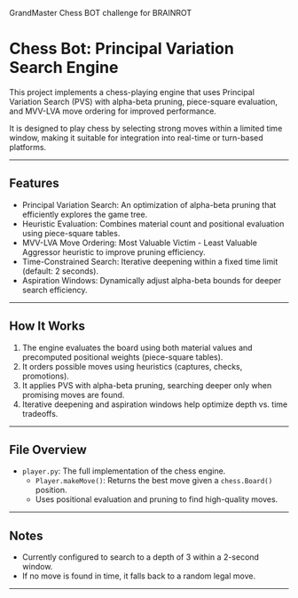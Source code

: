 GrandMaster Chess BOT challenge for BRAINROT 

# Chess Bot: Principal Variation Search Engine

This project implements a chess-playing engine that uses Principal Variation Search (PVS) with alpha-beta pruning, piece-square evaluation, and MVV-LVA move ordering for improved performance.

It is designed to play chess by selecting strong moves within a limited time window, making it suitable for integration into real-time or turn-based platforms.

---

## Features

- Principal Variation Search: An optimization of alpha-beta pruning that efficiently explores the game tree.
- Heuristic Evaluation: Combines material count and positional evaluation using piece-square tables.
- MVV-LVA Move Ordering: Most Valuable Victim - Least Valuable Aggressor heuristic to improve pruning efficiency.
- Time-Constrained Search: Iterative deepening within a fixed time limit (default: 2 seconds).
- Aspiration Windows: Dynamically adjust alpha-beta bounds for deeper search efficiency.

---

## How It Works

1. The engine evaluates the board using both material values and precomputed positional weights (piece-square tables).
2. It orders possible moves using heuristics (captures, checks, promotions).
3. It applies PVS with alpha-beta pruning, searching deeper only when promising moves are found.
4. Iterative deepening and aspiration windows help optimize depth vs. time tradeoffs.

---

## File Overview

- `player.py`: The full implementation of the chess engine.
  - `Player.makeMove()`: Returns the best move given a `chess.Board()` position.
  - Uses positional evaluation and pruning to find high-quality moves.

---

## Notes

- Currently configured to search to a depth of 3 within a 2-second window.
- If no move is found in time, it falls back to a random legal move.

---

